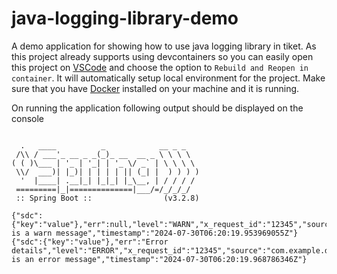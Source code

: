 # java-logging-library-demo
A demo application for showing how to use java logging library in tiket. As this project already supports using devcontainers so you can easily open this project on [VSCode](https://code.visualstudio.com) and choose the option to `Rebuild and Reopen in container`. It will automatically setup local environment for the project. Make sure that you have [Docker](https://www.docker.com/) installed on your machine and it is running.

On running the application following output should be displayed on the console

```

  .   ____          _            __ _ _
 /\\ / ___'_ __ _ _(_)_ __  __ _ \ \ \ \
( ( )\___ | '_ | '_| | '_ \/ _` | \ \ \ \
 \\/  ___)| |_)| | | | | || (_| |  ) ) ) )
  '  |____| .__|_| |_|_| |_\__, | / / / /
 =========|_|==============|___/=/_/_/_/
 :: Spring Boot ::                (v3.2.8)

{"sdc":{"key":"value"},"err":null,"level":"WARN","x_request_id":"12345","source":"com.example.demo.DemoApplication.lambda$0:DemoApplication.java:28","thread":"1","message":"This is a warn message","timestamp":"2024-07-30T06:20:19.953969055Z"}
{"sdc":{"key":"value"},"err":"Error details","level":"ERROR","x_request_id":"12345","source":"com.example.demo.DemoApplication.lambda$0:DemoApplication.java:29","thread":"1","message":"This is an error message","timestamp":"2024-07-30T06:20:19.968786346Z"}
```
